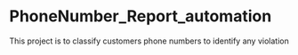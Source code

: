 # PhoneNumber_Report_automation
This project is to classify customers phone numbers to identify any violation
